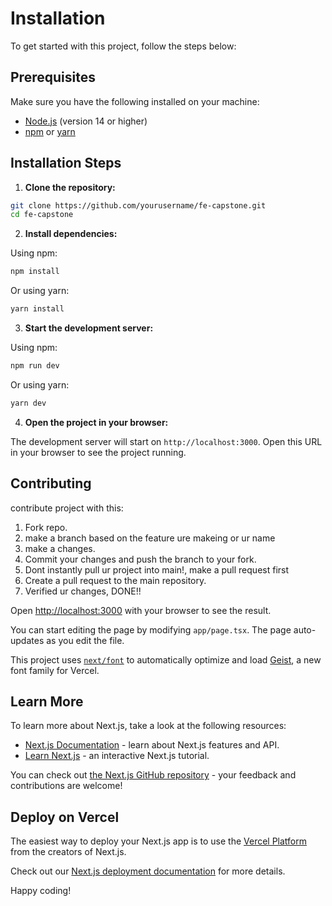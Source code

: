 # Installation
To get started with this project, follow the steps below:

## Prerequisites

Make sure you have the following installed on your machine:

- [Node.js](https://nodejs.org/) (version 14 or higher)
- [npm](https://www.npmjs.com/) or [yarn](https://yarnpkg.com/)

## Installation Steps

1. **Clone the repository:**

  ```sh
  git clone https://github.com/yourusername/fe-capstone.git
  cd fe-capstone
  ```

2. **Install dependencies:**

  Using npm:

  ```sh
  npm install
  ```

  Or using yarn:

  ```sh
  yarn install
  ```

3. **Start the development server:**

  Using npm:

  ```sh
  npm run dev
  ```

  Or using yarn:

  ```sh
  yarn dev
  ```

4. **Open the project in your browser:**

  The development server will start on `http://localhost:3000`. Open this URL in your browser to see the project running.


## Contributing

contribute project with this:

1. Fork repo.
2. make a branch based on the feature ure makeing or ur name 
3. make a changes.
4. Commit your changes and push the branch to your fork.
5. Dont instantly pull ur project into main!, make a pull request first 
6. Create a pull request to the main repository.
7. Verified ur changes, DONE!!

Open [http://localhost:3000](http://localhost:3000) with your browser to see the result.

You can start editing the page by modifying `app/page.tsx`. The page auto-updates as you edit the file.

This project uses [`next/font`](https://nextjs.org/docs/app/building-your-application/optimizing/fonts) to automatically optimize and load [Geist](https://vercel.com/font), a new font family for Vercel.

## Learn More

To learn more about Next.js, take a look at the following resources:

- [Next.js Documentation](https://nextjs.org/docs) - learn about Next.js features and API.
- [Learn Next.js](https://nextjs.org/learn) - an interactive Next.js tutorial.

You can check out [the Next.js GitHub repository](https://github.com/vercel/next.js) - your feedback and contributions are welcome!

## Deploy on Vercel

The easiest way to deploy your Next.js app is to use the [Vercel Platform](https://vercel.com/new?utm_medium=default-template&filter=next.js&utm_source=create-next-app&utm_campaign=create-next-app-readme) from the creators of Next.js.

Check out our [Next.js deployment documentation](https://nextjs.org/docs/app/building-your-application/deploying) for more details.

Happy coding!
